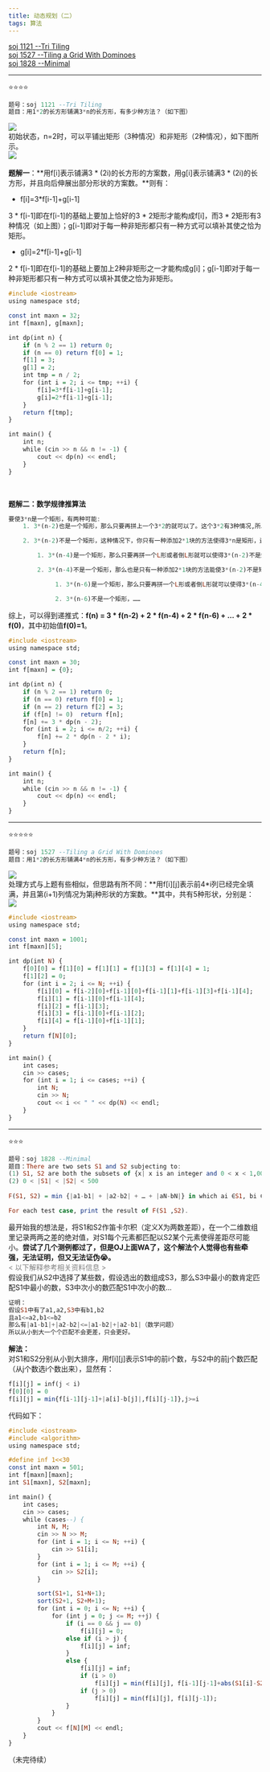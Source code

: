 ```yaml
---
title: 动态规划（二）
tags: 算法
---
```


<a href="#1121">soj 1121 --Tri Tiling</a><br/>
<a href="#1527">soj 1527 --Tiling a Grid With Dominoes</a><br/>
<a href="#1828">soj 1828 --Minimal</a><br/>

---
⭐⭐⭐⭐<a name="1121"></a>
```haskell
题号：soj 1121 --Tri Tiling
题目：用1*2的长方形铺满3*n的长方形，有多少种方法？（如下图）
```
![](https://cdn.jsdelivr.net/gh/sherryjw/StaticResource@v1.0.9/image/1121-0.png)<br/>
初始状态，n=2时，可以平铺出矩形（3种情况）和非矩形（2种情况），如下图所示。<br/>
![](https://cdn.jsdelivr.net/gh/sherryjw/StaticResource@latest/image/1121-1.png)<br/><br/>
**题解一**：**用f[i]表示铺满3 * (2i)的长方形的方案数，用g[i]表示铺满3 * (2i)的长方形，并且向后伸展出部分形状的方案数。**则有：
- f[i]=3*f[i-1]+g[i-1]
  
3 * f[i-1]即在f[i-1]的基础上要加上恰好的3 * 2矩形才能构成f[i]，而3 * 2矩形有3种情况（如上图）；g[i-1]即对于每一种非矩形都只有一种方式可以填补其使之恰为矩形。
- g[i]=2*f[i-1]+g[i-1]
  
2 * f[i-1]即在f[i-1]的基础上要加上2种非矩形之一才能构成g[i]；g[i-1]即对于每一种非矩形都只有一种方式可以填补其使之恰为非矩形。
```haskell
#include <iostream>
using namespace std;

const int maxn = 32;
int f[maxn], g[maxn];

int dp(int n) {
	if (n % 2 == 1)	return 0;
	if (n == 0)	return f[0] = 1;
	f[1] = 3;
	g[1] = 2;
	int tmp = n / 2;
	for (int i = 2; i <= tmp; ++i) {
		f[i]=3*f[i-1]+g[i-1];
		g[i]=2*f[i-1]+g[i-1];
	}
	return f[tmp];
}

int main() {
	int n;
	while (cin >> n && n != -1) {
		cout << dp(n) << endl;
	}
}
```
<br/>

**题解二：数学规律推算法**
```haskell
要使3*n是一个矩形，有两种可能:
    1. 3*(n-2)也是一个矩形，那么只要再拼上一个3*2的就可以了。这个3*2有3种情况,所以是3*f(n-2);

    2. 3*(n-2)不是一个矩形，这种情况下，你只有一种添加2*1块的方法使得3*n是矩形，还需要对3*(n-4)的形状做判断：

        1. 3*(n-4)是一个矩形，那么只要再拼一个L形或者倒L形就可以使得3*(n-2)不是矩形了，这里就是2*f(n-4);

        2. 3*(n-4)不是一个矩形，那么也是只有一种添加2*1块的方法能使3*(n-2)不是矩形，接下来就来考虑3*(n-6)：

             1. 3*(n-6)是一个矩形，那么只要再拼一个L形或者倒L形就可以使得3*(n-4)不是矩形了，这里就是2*f(n-6);

             2. 3*(n-6)不是一个矩形，……
```
综上，可以得到递推式：**f(n) = 3 * f(n-2) + 2 * f(n-4) + 2 * f(n-6) + ... + 2 * f(0)**，其中初始值**f(0)=1**。
```haskell
#include <iostream>
using namespace std;

const int maxn = 30;
int f[maxn] = {0};

int dp(int n) {
	if (n % 2 == 1)	return 0;
	if (n == 0)	return f[0] = 1;
	if (n == 2)	return f[2] = 3;
	if (f[n] != 0)	return f[n];
	f[n] += 3 * dp(n - 2);
	for (int i = 2; i <= n/2; ++i) {
		f[n] += 2 * dp(n - 2 * i);
	}
	return f[n];
}

int main() {
	int n;
	while (cin >> n && n != -1) {
		cout << dp(n) << endl;
	}
}
```

---
⭐⭐⭐⭐⭐<a name="1527"></a>
```haskell
题号：soj 1527 --Tiling a Grid With Dominoes
题目：用1*2的长方形铺满4*n的长方形，有多少种方法？（如下图）
```
![](https://cdn.jsdelivr.net/gh/sherryjw/StaticResource@v1.1.0/image/1527-0.png)<br/>
处理方式与上题有些相似，但思路有所不同：**用f[i][j]表示前4*i列已经完全填满，并且第(i+1)列情况为第j种形状的方案数。**其中，共有5种形状，分别是：<br/>
![](https://cdn.jsdelivr.net/gh/sherryjw/StaticResource@v1.1.0/image/1527-1.jpg)<br/>

```haskell
#include <iostream>
using namespace std;

const int maxn = 1001;
int f[maxn][5];

int dp(int N) {
	f[0][0] = f[1][0] = f[1][1] = f[1][3] = f[1][4] = 1;
	f[1][2] = 0;
	for (int i = 2; i <= N; ++i) {
		f[i][0] = f[i-2][0]+f[i-1][0]+f[i-1][1]+f[i-1][3]+f[i-1][4];
		f[i][1] = f[i-1][0]+f[i-1][4];
		f[i][2] = f[i-1][3];
		f[i][3] = f[i-1][0]+f[i-1][2];
		f[i][4] = f[i-1][0]+f[i-1][1];
	}
	return f[N][0];
}

int main() {
	int cases;
	cin >> cases;
	for (int i = 1; i <= cases; ++i) {
		int N;
		cin >> N;
		cout << i << " " << dp(N) << endl;
	}
}
```

---
⭐⭐⭐<a name="1828"></a>
```haskell
题号：soj 1828 --Minimal
题目：There are two sets S1 and S2 subjecting to:
(1) S1, S2 are both the subsets of {x| x is an integer and 0 < x < 1,000,000}
(2) 0 < |S1| < |S2| < 500
 
F(S1, S2) = min {|a1-b1| + |a2-b2| + … + |aN-bN|} in which ai ∈S1, bi ∈S2, ai ≠aj if i≠j, bi ≠bj if i≠j (i, j = 1, 2 … N，N = |S1|)

For each test case, print the result of F(S1 ,S2).
```
最开始我的想法是，将S1和S2作笛卡尔积（定义X为两数差距），在一个二维数组里记录两两之差的绝对值，对S1每个元素都匹配以S2某个元素使得差距尽可能小。**尝试了几个测例都过了，但是OJ上面WA了，这个解法个人觉得也有些牵强，无法证明，但又无法证伪😭。**<br/>
<font color='gray'>< 以下解释参考相关资料信息 ></font><br/>
假设我们从S2中选择了某些数，假设选出的数组成S3，那么S3中最小的数肯定匹配S1中最小的数，S3中次小的数匹配S1中次小的数…
```haskell
证明：
假设S1中有了a1,a2,S3中有b1,b2
且a1<=a2,b1<=b2
那么有|a1-b1|+|a2-b2|<=|a1-b2|+|a2-b1|（数学问题）
所以从小到大一个个匹配不会更差，只会更好。
```
**解法：**<br/>
对S1和S2分别从小到大排序，用f[i][j]表示S1中的前i个数，与S2中的前j个数匹配（从j个数选i个数出来），显然有：<br/>
```haskell
f[i][j] = inf(j < i)
f[0][0] = 0
f[i][j] = min{f[i-1][j-1]+|a[i]-b[j]|,f[i][j-1]},j>=i
```
代码如下：
```haskell
#include <iostream>
#include <algorithm>
using namespace std;

#define inf 1<<30
const int maxn = 501;
int f[maxn][maxn];
int S1[maxn], S2[maxn];

int main() {
	int cases;
	cin >> cases;
	while (cases--) {
		int N, M;
		cin >> N >> M;
		for (int i = 1; i <= N; ++i) {
			cin >> S1[i];
		}
		for (int i = 1; i <= M; ++i) {
			cin >> S2[i];
		}

		sort(S1+1, S1+N+1);
		sort(S2+1, S2+M+1);
		for (int i = 0; i <= N; ++i) {
			for (int j = 0; j <= M; ++j) {
				if (i == 0 && j == 0)
					f[i][j] = 0;
				else if (i > j) {
					f[i][j] = inf;
				}
				else {
					f[i][j] = inf;
					if (i > 0)
						f[i][j] = min(f[i][j], f[i-1][j-1]+abs(S1[i]-S2[j]));
					if (j > 0)
						f[i][j] = min(f[i][j], f[i][j-1]);
				}
			}
		}
		cout << f[N][M] << endl;
	}
}
```

（未完待续）

